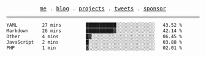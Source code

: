 <p align="center">
  <samp>
    <a href="https://everfu.org">me</a> .
    <a href="https://everfu.org/blog">blog</a> .
    <a href="https://everfu.org/github">projects</a> .
    <a href="https://twitter.com/everfu8">tweets</a> .
    <a href="https://everfu.org/sponsor">sponsor</a>
  </samp>
</p>

---

<!--START_SECTION:waka-->

```txt
YAML         27 mins         ███████████░░░░░░░░░░░░░░   43.52 %
Markdown     26 mins         ██████████▓░░░░░░░░░░░░░░   42.14 %
Other        4 mins          █▓░░░░░░░░░░░░░░░░░░░░░░░   06.45 %
JavaScript   2 mins          █░░░░░░░░░░░░░░░░░░░░░░░░   03.88 %
PHP          1 min           ▓░░░░░░░░░░░░░░░░░░░░░░░░   02.01 %
```

<!--END_SECTION:waka-->
